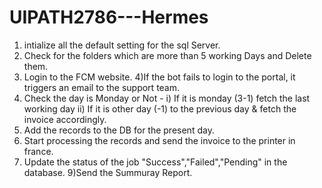 # UIPATH2786---Hermes

1) intialize all the default setting for the sql Server.
2) Check for the folders which are more than 5 working Days and Delete them.
3) Login to the FCM website.
4)If the bot fails to login to the portal, it triggers an email to the support team.
5) Check the day is Monday or Not - i) If it is monday (3-1) fetch the last working day ii) If it is other day (-1) to the previous day & fetch the invoice accordingly.
6) Add the records to the DB for the present day.
7) Start processing the records and send the invoice to the printer in france.
8) Update the status of the job "Success","Failed","Pending" in the database.
9)Send the Summuray Report.
